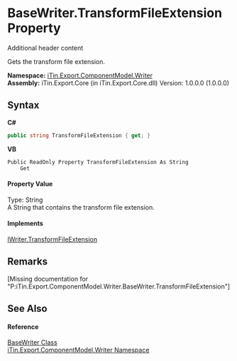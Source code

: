 # BaseWriter.TransformFileExtension Property 
Additional header content 

Gets the transform file extension.

**Namespace:**&nbsp;<a href="N_iTin_Export_ComponentModel_Writer">iTin.Export.ComponentModel.Writer</a><br />**Assembly:**&nbsp;iTin.Export.Core (in iTin.Export.Core.dll) Version: 1.0.0.0 (1.0.0.0)

## Syntax

**C#**<br />
``` C#
public string TransformFileExtension { get; }
```

**VB**<br />
``` VB
Public ReadOnly Property TransformFileExtension As String
	Get
```


#### Property Value
Type: String<br />A String that contains the transform file extension.

#### Implements
<a href="P_iTin_Export_ComponentModel_Writer_IWriter_TransformFileExtension">IWriter.TransformFileExtension</a><br />

## Remarks
\[Missing <remarks> documentation for "P:iTin.Export.ComponentModel.Writer.BaseWriter.TransformFileExtension"\]

## See Also


#### Reference
<a href="T_iTin_Export_ComponentModel_Writer_BaseWriter">BaseWriter Class</a><br /><a href="N_iTin_Export_ComponentModel_Writer">iTin.Export.ComponentModel.Writer Namespace</a><br />